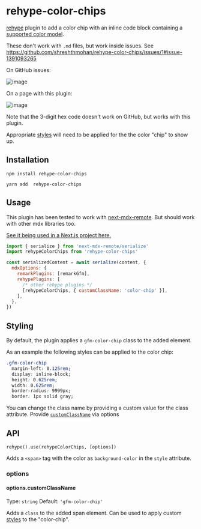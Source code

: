 # rehype-color-chips

[rehype] plugin to add a color chip with an inline code block containing a [supported color model].

These don't work with `.md` files, but work inside issues. See https://github.com/shreshthmohan/rehype-color-chips/issues/1#issue-1391093265

On GitHub issues:

![image](https://user-images.githubusercontent.com/5955802/193078505-12afcdd8-446d-499d-910f-b2bf46a13105.png)

On a page with this plugin:

![image](https://user-images.githubusercontent.com/5955802/193078786-df6e4d08-7d7f-41e8-89d1-661691e73a7c.png)

Note that the 3-digit hex code doesn't work on GitHub, but works with this plugin.

Appropriate [styles](#styling) will need to be applied for the the color "chip" to show up.

## Installation

```
npm install rehype-color-chips
```

```
yarn add  rehype-color-chips
```

## Usage

This plugin has been tested to work with [next-mdx-remote]. But should work with other mdx libraries too.

[See it being used in a Next.js project here.]

```js
import { serialize } from 'next-mdx-remote/serialize'
import rehypeColorChips from 'rehype-color-chips'

const serializedContent = await serialize(content, {
  mdxOptions: {
    remarkPlugins: [remarkGfm],
    rehypePlugins: [
      /* other rehype plugins */
      [rehypeColorChips, { customClassName: 'color-chip' }],
    ],
  },
})
```

## Styling

By default, the plugin applies a `gfm-color-chip` class to the added element.

As an example the following styles can be applied to the color chip:

```css
.gfm-color-chip
  margin-left: 0.125rem;
  display: inline-block;
  height: 0.625rem;
  width: 0.625rem;
  border-radius: 9999px;
  border: 1px solid gray;
```

You can change the class name by providing a custom value for the class attribute. Provide [`customClassName`](#options.customClassName) via options

## API

`rehype().use(rehypeColorChips, [options])`

Adds a `<span>` tag with the color as `background-color` in the `style` attribute.

### options

#### options.customClassName

Type: `string`
Default: `'gfm-color-chip'`

Adds a `class` to the added span element. Can be used to apply custom [styles](#styling) to the "color-chip".

[rehype]: https://github.com/wooorm/rehype
[supported color model]: https://docs.github.com/en/get-started/writing-on-github/getting-started-with-writing-and-formatting-on-github/basic-writing-and-formatting-syntax#supported-color-models
[next-mdx-remote]: https://github.com/hashicorp/next-mdx-remote
[see it being used in a next.js project here.]: https://github.com/shreshthmohan/next-blog/blob/e7e29b70b40937593b4501ea5e495b01384b5235/utils/fetchIssues.ts#L83
